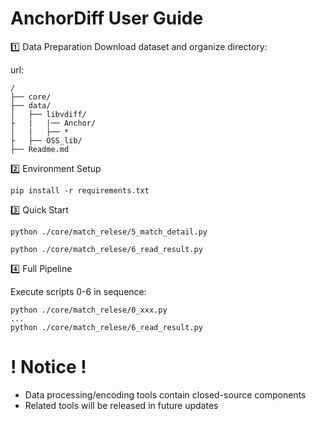 # AnchorDiff User Guide

1️⃣ Data Preparation
Download dataset and organize directory:

url:

```
/
├── core/
├── data/
│   ├── libvdiff/
├   |   |── Anchor/
│   |   ├── *
├   ├── OSS_lib/
├── Readme.md
```



2️⃣ Environment Setup
```
pip install -r requirements.txt
```
3️⃣ Quick Start
```
python ./core/match_relese/5_match_detail.py

python ./core/match_relese/6_read_result.py
```
4️⃣ Full Pipeline

Execute scripts 0-6 in sequence:
```
python ./core/match_relese/0_xxx.py
...
python ./core/match_relese/6_read_result.py
```

# ! Notice !
- Data processing/encoding tools contain closed-source components
- Related tools will be released in future updates

